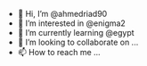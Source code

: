 - 👋 Hi, I’m @ahmedriad90
- 👀 I’m interested in @enigma2
- 🌱 I’m currently learning @egypt
- 💞️ I’m looking to collaborate on ...
- 📫 How to reach me ...

<!---
ahmedriad90/ahmedriad90 is a ✨ special ✨ repository because its `README.md` (this file) appears on your GitHub profile.
You can click the Preview link to take a look at your changes.
--->

